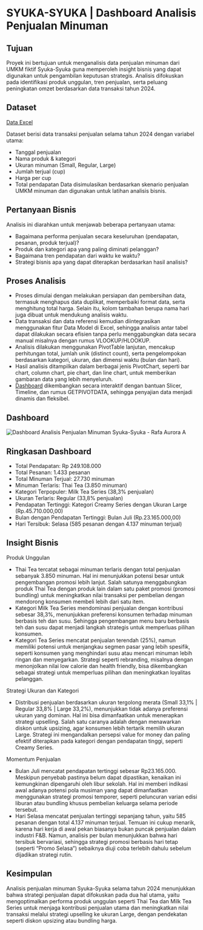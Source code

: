 # SYUKA-SYUKA | Dashboard Analisis Penjualan Minuman

## Tujuan 
Proyek ini bertujuan untuk menganalisis data penjualan minuman dari UMKM fiktif Syuka-Syuka guna memperoleh insight bisnis yang dapat digunakan untuk pengambilan keputusan strategis.
Analisis difokuskan pada identifikasi produk unggulan, tren penjualan, serta peluang peningkatan omzet berdasarkan data transaksi tahun 2024.

## Dataset
<a href="https://github.com/rafaauroraa/Data-Analisis-Dashboard-Excel/blob/main/Project%20Excel%20-%20Analisis%20Penjualan%20Minuman%20Syukasyuka%20-%20Rafa%20Aurora%20Affariha.xlsx">Data Excel</a>

Dataset berisi data transaksi penjualan selama tahun 2024 dengan variabel utama:
- Tanggal penjualan
- Nama produk & kategori
- Ukuran minuman (Small, Regular, Large)
- Jumlah terjual (cup)
- Harga per cup
- Total pendapatan
Data disimulasikan berdasarkan skenario penjualan UMKM minuman dan digunakan untuk latihan analisis bisnis.

## Pertanyaan Bisnis 
Analisis ini diarahkan untuk menjawab beberapa pertanyaan utama:
- Bagaimana performa penjualan secara keseluruhan (pendapatan, pesanan, produk terjual)?
- Produk dan kategori apa yang paling diminati pelanggan?
- Bagaimana tren pendapatan dari waktu ke waktu?
- Strategi bisnis apa yang dapat diterapkan berdasarkan hasil analisis?

## Proses Analisis
- Proses dimulai dengan melakukan persiapan dan pembersihan data, termasuk menghapus data duplikat, memperbaiki format data, serta menghitung total harga. Selain itu, kolom tambahan berupa nama hari juga dibuat untuk mendukung analisis waktu.
- Data transaksi dan data referensi kemudian diintegrasikan menggunakan fitur Data Model di Excel, sehingga analisis antar tabel dapat dilakukan secara efisien tanpa perlu menggabungkan data secara manual misalnya dengan rumus VLOOKUP/HLOOKUP.
- Analisis dilakukan menggunakan PivotTable lanjutan, mencakup perhitungan total, jumlah unik (distinct count), serta pengelompokan berdasarkan kategori, ukuran, dan dimensi waktu (bulan dan hari).
- Hasil analisis ditampilkan dalam berbagai jenis PivotChart, seperti bar chart, column chart, pie chart, dan line chart, untuk memberikan gambaran data yang lebih menyeluruh.
- <a href="https://github.com/rafaauroraa/Data-Analisis-Dashboard-Excel/blob/main/Project%20Excel%20-%20Analisis%20Penjualan%20Minuman%20Syukasyuka%20-%20Rafa%20Aurora%20Affariha.xlsx">Dashboard</a> dikembangkan secara interaktif dengan bantuan Slicer, Timeline, dan rumus GETPIVOTDATA, sehingga penyajian data menjadi dinamis dan fleksibel. 

## Dashboard
![Dashboard Analisis Penjualan Minuman Syuka-Syuka - Rafa Aurora A](https://github.com/user-attachments/assets/5419bc74-46c5-456c-8360-c71eba5665ae)

## Ringkasan Dashboard
- Total Pendapatan: Rp 249.108.000
- Total Pesanan: 1.433 pesanan
- Total Minuman Terjual: 27.730 minuman
- Minuman Terlaris: Thai Tea (3.850 minuman)
- Kategori Terpopuler: Milk Tea Series (38,3% penjualan)
- Ukuran Terlaris: Regular (33,8% penjualan)
- Pendapatan Tertinggi: Kategori Creamy Series dengan Ukuran Large (Rp.45.710.000,00)
- Bulan dengan Pendapatan Tertinggi: Bulan Juli (Rp.23.165.000,00)
- Hari Tersibuk: Selasa (585 pesanan dengan 4.137 minuman terjual)

## Insight Bisnis
Produk Unggulan
- Thai Tea tercatat sebagai minuman terlaris dengan total penjualan sebanyak 3.850 minuman. Hal ini menunjukkan potensi besar untuk pengembangan promosi lebih lanjut. Salah satunya menggabungkan produk Thai Tea dengan produk lain dalam satu paket promosi (promosi bundling) untuk meningkatkan nilai transaksi per pembelian dengan mendorong konsumen membeli lebih dari satu item.
- Kategori Milk Tea Series mendominasi penjualan dengan kontribusi sebesar 38,3%, menunjukkan preferensi konsumen terhadap minuman berbasis teh dan susu. Sehingga pengembangan menu baru berbasis teh dan susu dapat menjadi langkah strategis untuk memperluas pilihan konsumen.
- Kategori Tea Series mencatat penjualan terendah (25%), namun memiliki potensi untuk menjangkau segmen pasar yang lebih spesifik, seperti konsumen yang menghindari susu atau mencari minuman lebih ringan dan menyegarkan. Strategi seperti rebranding, misalnya dengan menonjolkan nilai low calorie dan health friendly, bisa dikembangkan sebagai strategi untuk memperluas pilihan dan meningkatkan loyalitas pelanggan.

Strategi Ukuran dan Kategori
- Distribusi penjualan berdasarkan ukuran tergolong merata (Small 33,1% | Regular 33,8% | Large 33,2%), menunjukkan tidak adanya preferensi ukuran yang dominan. Hal ini bisa dimanfaatkan untuk menerapkan strategi upselling. Salah satu caranya adalah dengan menawarkan diskon untuk upsizing, agar konsumen lebih tertarik memilih ukuran Large. Strategi ini mengandalkan persepsi value for money dan paling efektif diterapkan pada kategori dengan pendapatan tinggi, seperti Creamy Series.

Momentum Penjualan
- Bulan Juli mencatat pendapatan tertinggi sebesar Rp23.165.000. Meskipun penyebab pastinya belum dapat dipastikan, kenaikan ini kemungkinan dipengaruhi oleh libur sekolah. Hal ini memberi indikasi awal adanya potensi pola musiman yang dapat dimanfaatkan menggunakan strategi promosi temporer, seperti peluncuran varian edisi liburan atau bundling khusus pembelian keluarga selama periode tersebut. 
- Hari Selasa mencatat penjualan tertinggi sepanjang tahun, yaitu 585 pesanan dengan total 4.137 minuman terjual. Temuan ini cukup menarik, karena hari kerja di awal pekan biasanya bukan puncak penjualan dalam industri F&B. Namun, analisis per bulan menunjukkan bahwa hari tersibuk bervariasi, sehingga strategi promosi berbasis hari tetap (seperti “Promo Selasa”) sebaiknya diuji coba terlebih dahulu sebelum dijadikan strategi rutin.

## Kesimpulan
Analisis penjualan minuman Syuka-Syuka selama tahun 2024 menunjukkan bahwa strategi penjualan dapat difokuskan pada dua hal utama, yaitu mengoptimalkan performa produk unggulan seperti Thai Tea dan Milk Tea Series untuk menjaga kontribusi penjualan utama dan meningkatkan nilai transaksi melalui strategi upselling ke ukuran Large, dengan pendekatan seperti diskon upsizing atau bundling harga.
